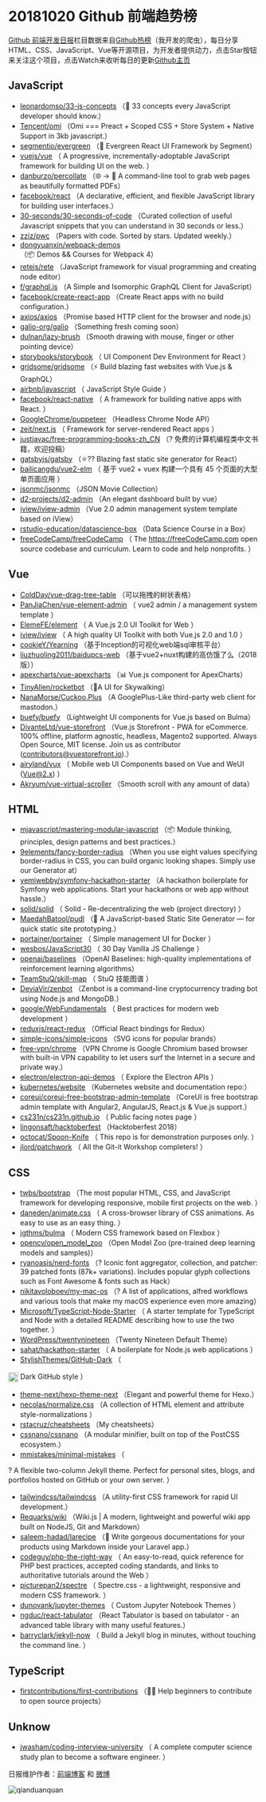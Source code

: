 # 20181020 Github 前端趋势榜

[Github 前端开发日报](http://caibaojian.com/c/news)栏目数据来自[Github热榜](http://news.caibaojian.com/)（我开发的爬虫），每日分享HTML、CSS、JavaScript、Vue等开源项目，为开发者提供动力，点击Star按钮来关注这个项目，点击Watch来收听每日的更新[Github主页](https://github.com/kujian/githubTrending)
## JavaScript

* [leonardomso/33-js-concepts](https://github.com/leonardomso/33-js-concepts) （📜 33 concepts every JavaScript developer should know.）
* [Tencent/omi](https://github.com/Tencent/omi) （Omi === Preact + Scoped CSS + Store System + Native Support in 3kb javascript.）
* [segmentio/evergreen](https://github.com/segmentio/evergreen) （🌲 Evergreen React UI Framework by Segment）
* [vuejs/vue](https://github.com/vuejs/vue) （
        A progressive, incrementally-adoptable JavaScript framework for building UI on the web.
      ）
* [danburzo/percollate](https://github.com/danburzo/percollate) （🌐 → 📖 A command-line tool to grab web pages as beautifully formatted PDFs）
* [facebook/react](https://github.com/facebook/react) （A declarative, efficient, and flexible JavaScript library for building user interfaces.）
* [30-seconds/30-seconds-of-code](https://github.com/30-seconds/30-seconds-of-code) （Curated collection of useful Javascript snippets that you can understand in 30 seconds or less.）
* [zziz/pwc](https://github.com/zziz/pwc) （Papers with code. Sorted by stars. Updated weekly.）
* [dongyuanxin/webpack-demos](https://github.com/dongyuanxin/webpack-demos) （📦 Demos &amp;&amp; Courses for Webpack 4）
* [retejs/rete](https://github.com/retejs/rete) （JavaScript framework for visual programming and creating node editor）
* [f/graphql.js](https://github.com/f/graphql.js) （A Simple and Isomorphic GraphQL Client for JavaScript）
* [facebook/create-react-app](https://github.com/facebook/create-react-app) （Create React apps with no build configuration.）
* [axios/axios](https://github.com/axios/axios) （Promise based HTTP client for the browser and node.js）
* [galio-org/galio](https://github.com/galio-org/galio) （Something fresh coming soon）
* [dulnan/lazy-brush](https://github.com/dulnan/lazy-brush) （Smooth drawing with mouse, finger or other pointing device）
* [storybooks/storybook](https://github.com/storybooks/storybook) （
        UI Component Dev Environment for React
      ）
* [gridsome/gridsome](https://github.com/gridsome/gridsome) （⚡️ Build blazing fast websites with Vue.js &amp; GraphQL）
* [airbnb/javascript](https://github.com/airbnb/javascript) （
        JavaScript Style Guide
      ）
* [facebook/react-native](https://github.com/facebook/react) （
        A framework for building native apps with React.
      ）
* [GoogleChrome/puppeteer](https://github.com/GoogleChrome/puppeteer) （Headless Chrome Node API）
* [zeit/next.js](https://github.com/zeit/next.js) （
        Framework for server-rendered React apps
      ）
* [justjavac/free-programming-books-zh_CN](https://github.com/justjavac/free-programming-books-zh_CN) （? 免费的计算机编程类中文书籍，欢迎投稿）
* [gatsbyjs/gatsby](https://github.com/gatsbyjs/gatsby) （⚛️?? Blazing fast static site generator for React）
* [bailicangdu/vue2-elm](https://github.com/bailicangdu/vue2-elm) （
        基于 vue2 + vuex 构建一个具有 45 个页面的大型单页面应用
      ）
* [jsonmc/jsonmc](https://github.com/jsonmc/jsonmc) （JSON Movie Collection）
* [d2-projects/d2-admin](https://github.com/d2-projects/d2-admin) （An elegant dashboard built by vue）
* [iview/iview-admin](https://github.com/iview/iview-admin) （Vue 2.0 admin management system template based on iView）
* [rstudio-education/datascience-box](https://github.com/rstudio-education/datascience-box) （Data Science Course in a Box）
* [freeCodeCamp/freeCodeCamp](https://github.com/freeCodeCamp/freeCodeCamp) （
        The <a href="https://freeCodeCamp.com">https://freeCodeCamp.com</a> open source codebase and curriculum. Learn to code and help nonprofits.
      ）

## Vue

* [ColdDay/vue-drag-tree-table](https://github.com/ColdDay/vue-drag-tree-table) （可以拖拽的树状表格）
* [PanJiaChen/vue-element-admin](https://github.com/PanJiaChen/vue-element-admin) （
        vue2 admin / a management system template
      ）
* [ElemeFE/element](https://github.com/ElemeFE/element) （
        A Vue.js 2.0 UI Toolkit for Web
      ）
* [iview/iview](https://github.com/iview/iview) （
        A high quality UI Toolkit with both Vue.js 2.0 and 1.0
      ）
* [cookieY/Yearning](https://github.com/cookieY/Yearning) （基于Inception的可视化web端sql审核平台）
* [liuzhuoling2011/baidupcs-web](https://github.com/liuzhuoling2011/baidupcs-web) （基于vue2+nuxt构建的高仿饿了么（2018版））
* [apexcharts/vue-apexcharts](https://github.com/apexcharts/vue-apexcharts) （📊 Vue.js component for ApexCharts）
* [TinyAllen/rocketbot](https://github.com/TinyAllen/rocketbot) （🚀A UI for Skywalking）
* [NanaMorse/Cuckoo.Plus](https://github.com/NanaMorse/Cuckoo.Plus) （A GooglePlus-Like third-party web client for mastodon.）
* [buefy/buefy](https://github.com/buefy/buefy) （Lightweight UI components for Vue.js based on Bulma）
* [DivanteLtd/vue-storefront](https://github.com/DivanteLtd/vue-storefront) （Vue.js Storefront - PWA for eCommerce. 100% offline, platform agnostic, headless, Magento2 supported. Always Open Source, MIT license. Join us as contributor (contributors@vuestorefront.io).）
* [airyland/vux](https://github.com/airyland/vux) （
        Mobile web UI Components based on Vue and WeUI (Vue@2.x)
      ）
* [Akryum/vue-virtual-scroller](https://github.com/Akryum/vue-virtual-scroller) （Smooth scroll with any amount of data）

## HTML

* [mjavascript/mastering-modular-javascript](https://github.com/mjavascript/mastering-modular-javascript) （📦 Module thinking, principles, design patterns and best practices.）
* [9elements/fancy-border-radius](https://github.com/9elements/fancy-border-radius) （When you use eight values specifying border-radius in CSS, you can build organic looking shapes. Simply use our Generator at）
* [yemiwebby/symfony-hackathon-starter](https://github.com/yemiwebby/symfony-hackathon-starter) （A hackathon boilerplate for Symfony web applications. Start your hackathons or web app without hassle.）
* [solid/solid](https://github.com/solid/solid) （
        Solid - Re-decentralizing the web (project directory)
      ）
* [MaedahBatool/pudl](https://github.com/MaedahBatool/pudl) （🐶 A JavaScript-based Static Site Generator — for quick static site prototyping.）
* [portainer/portainer](https://github.com/portainer/portainer) （
        Simple management UI for Docker
      ）
* [wesbos/JavaScript30](https://github.com/wesbos/JavaScript30) （
        30 Day Vanilla JS Challenge
      ）
* [openai/baselines](https://github.com/openai/baselines) （OpenAI Baselines: high-quality implementations of reinforcement learning algorithms）
* [TeamStuQ/skill-map](https://github.com/TeamStuQ/skill-map) （
        StuQ 技能图谱
      ）
* [DeviaVir/zenbot](https://github.com/DeviaVir/zenbot) （Zenbot is a command-line cryptocurrency trading bot using Node.js and MongoDB.）
* [google/WebFundamentals](https://github.com/google/WebFundamentals) （
        Best practices for modern web development
      ）
* [reduxjs/react-redux](https://github.com/reduxjs/react-redux) （Official React bindings for Redux）
* [simple-icons/simple-icons](https://github.com/simple-icons/simple-icons) （SVG icons for popular brands）
* [free-vpn/chrome](https://github.com/free-vpn/chrome) （VPN Chrome is Google Chromium based browser with built-in VPN capability to let users surf the Internet in a secure and private way.）
* [electron/electron-api-demos](https://github.com/electron/electron-api-demos) （
        Explore the Electron APIs
      ）
* [kubernetes/website](https://github.com/kubernetes/website) （Kubernetes website and documentation repo:）
* [coreui/coreui-free-bootstrap-admin-template](https://github.com/coreui/coreui-free-bootstrap-admin-template) （CoreUI is free bootstrap admin template with Angular2, AngularJS, React.js &amp; Vue.js support.）
* [cs231n/cs231n.github.io](https://github.com/cs231n/cs231n.github.io) （
        Public facing notes page
      ）
* [lingonsaft/hacktoberfest](https://github.com/lingonsaft/hacktoberfest) （Hacktoberfest 2018）
* [octocat/Spoon-Knife](https://github.com/octocat/Spoon-Knife) （
        This repo is for demonstration purposes only.
      ）
* [jlord/patchwork](https://github.com/jlord/patchwork) （
        All the Git-it Workshop completers! 
      ）

## CSS

* [twbs/bootstrap](https://github.com/twbs/bootstrap) （The most popular HTML, CSS, and JavaScript framework for developing responsive, mobile first projects on the web.
      ）
* [daneden/animate.css](https://github.com/daneden/animate.css) （
        A cross-browser library of CSS animations. As easy to use as an easy thing.
      ）
* [jgthms/bulma](https://github.com/jgthms/bulma) （
        Modern CSS framework based on Flexbox
      ）
* [opencv/open_model_zoo](https://github.com/opencv/open_model_zoo) （Open Model Zoo (pre-trained deep learning models and samples)）
* [ryanoasis/nerd-fonts](https://github.com/ryanoasis/nerd-fonts) （? Iconic font aggregator, collection, and patcher: 39 patched fonts (87k+ variations). Includes popular glyph collections such as Font Awesome &amp; fonts such as Hack）
* [nikitavoloboev/my-mac-os](https://github.com/nikitavoloboev/my-mac-os) （? A list of applications, alfred workflows and various tools that make my macOS experience even more amazing）
* [Microsoft/TypeScript-Node-Starter](https://github.com/Microsoft/TypeScript-Node-Starter) （
        A starter template for TypeScript and Node with a detailed README describing how to use the two together.
      ）
* [WordPress/twentynineteen](https://github.com/WordPress/twentynineteen) （Twenty Nineteen Default Theme）
* [sahat/hackathon-starter](https://github.com/sahat/hackathon-starter) （
        A boilerplate for Node.js web applications
      ）
* [StylishThemes/GitHub-Dark](https://github.com/StylishThemes/GitHub-Dark) （
        
<img class="emoji" title=":octocat:" alt=":octocat:" src="https://assets-cdn.github.com/images/icons/emoji/octocat.png" height="20" width="20" align="absmiddle"> Dark GitHub style
      ）
* [theme-next/hexo-theme-next](https://github.com/theme-next/hexo-theme-next) （Elegant and powerful theme for Hexo.）
* [necolas/normalize.css](https://github.com/necolas/normalize.css) （A collection of HTML element and attribute style-normalizations
      ）
* [rstacruz/cheatsheets](https://github.com/rstacruz/cheatsheets) （My cheatsheets）
* [cssnano/cssnano](https://github.com/cssnano/cssnano) （A modular minifier, built on top of the PostCSS ecosystem.）
* [mmistakes/minimal-mistakes](https://github.com/mmistakes/minimal-mistakes) （
        
? A flexible two-column Jekyll theme. Perfect for personal sites, blogs, and portfolios hosted on GitHub or your own server.
      ）
* [tailwindcss/tailwindcss](https://github.com/tailwindcss/tailwindcss) （A utility-first CSS framework for rapid UI development.）
* [Requarks/wiki](https://github.com/Requarks/wiki) （Wiki.js | A modern, lightweight and powerful wiki app built on NodeJS, Git and Markdown）
* [saleem-hadad/larecipe](https://github.com/saleem-hadad/larecipe) （🍪 Write gorgeous documentations for your products using Markdown inside your Laravel app.）
* [codeguy/php-the-right-way](https://github.com/codeguy/php-the-right-way) （
        An easy-to-read, quick reference for PHP best practices, accepted coding standards, and links to authoritative tutorials around the Web
      ）
* [picturepan2/spectre](https://github.com/picturepan2/spectre) （
        Spectre.css - a lightweight, responsive and modern CSS framework.
      ）
* [dunovank/jupyter-themes](https://github.com/dunovank/jupyter-themes) （
        Custom Jupyter Notebook Themes
      ）
* [ngduc/react-tabulator](https://github.com/ngduc/react-tabulator) （React Tabulator is based on tabulator - an advanced table library with many useful features.）
* [barryclark/jekyll-now](https://github.com/barryclark/jekyll-now) （
        Build a Jekyll blog in minutes, without touching the command line.
      ）

## TypeScript

* [firstcontributions/first-contributions](https://github.com/firstcontributions/first-contributions) （🚀✨ Help beginners to contribute to open source projects）

## Unknow

* [jwasham/coding-interview-university](https://github.com/jwasham/coding-interview-university) （
        A complete computer science study plan to become a software engineer.
      ）


日报维护作者：[前端博客](http://caibaojian.com/) 和 [微博](http://caibaojian.com/go/weibo)

![qianduanquan](https://user-images.githubusercontent.com/3055447/38468989-651132ac-3b80-11e8-8e6b-15122322a9d7.png)